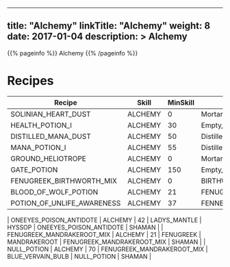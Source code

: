 
---
title: "Alchemy"
linkTitle: "Alchemy"
weight: 8
date: 2017-01-04
description: >
 Alchemy
---

{{% pageinfo %}}
Alchemy
{{% /pageinfo %}}

# Recipes

| Recipe  | Skill   | MinSkill | Item1   | Item2    | Output Item         | Class  |
|---------------------|---------|----------|---------------------|----------------------|---------------------|--------|
| SOLINIAN_HEART_DUST | ALCHEMY | 0        | Mortar_and_Pestle   | Solinian_Heart       | Solinian_Heart_Dust | SHAMAN |
| HEALTH_POTION_I     | ALCHEMY | 30       | Empty_Bottle        | Solinian_Heart_Dust  | Health_Potion_I     | SHAMAN |
| DISTILLED_MANA_DUST | ALCHEMY | 50       | Distilled_Mana      | Solinian_Heart_Dust  | Distilled_Mana_Dust | SHAMAN |
| MANA_POTION_I       | ALCHEMY | 55       | Distilled_Mana_Dust | Empty_Bottle         | Mana_Potion_I       | SHAMAN |
| GROUND_HELIOTROPE   | ALCHEMY | 0        | Mortar_and_Pestle   | Heliotrope           | Ground_Heliotrope   | SHAMAN |
| GATE_POTION         | ALCHEMY | 150      | Empty_Bottle        | Condensed_Heliotrope | Gate_Potion         | SHAMAN |
| FENUGREEK_BIRTHWORTH_MIX         | ALCHEMY | 0      | BIRTHWORTH        | FENUGREEK | FENUGREEK_BIRTHWORTH_MIX         | SHAMAN |
| BLOOD_OF_WOLF_POTION         | ALCHEMY | 21      | FENUGREEK_BIRTHWORTH_MIX        | WOLF_BLOOD | BLOOD_OF_WOLF_POTION         | SHAMAN |
| POTION_OF_UNLIFE_AWARENESS         | ALCHEMY | 37      | FENNEL        | ELDERBERRY | POTION_OF_UNLIFE_AWARENESS         | SHAMAN |

| ONEEYES_POISON_ANTIDOTE         | ALCHEMY | 42      | LADYS_MANTLE        | HYSSOP | ONEEYES_POISON_ANTIDOTE         | SHAMAN |
| FENUGREEK_MANDRAKEROOT_MIX         | ALCHEMY | 21      | FENUGREEK        | MANDRAKEROOT | FENUGREEK_MANDRAKEROOT_MIX         | SHAMAN |
| NULL_POTION         | ALCHEMY | 70      | FENUGREEK_MANDRAKEROOT_MIX        | BLUE_VERVAIN_BULB | NULL_POTION         | SHAMAN |
